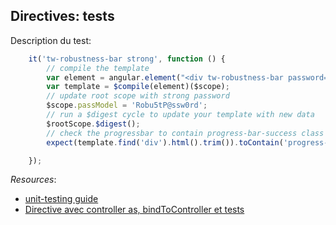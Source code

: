 ## Directives: tests

Description du test:

``` js
    it('tw-robustness-bar strong', function () {
        // compile the template
        var element = angular.element("<div tw-robustness-bar password=\"passModel\"></div>");
        var template = $compile(element)($scope);
        // update root scope with strong password
        $scope.passModel = 'Robu5tP@ssw0rd';
        // run a $digest cycle to update your template with new data
        $rootScope.$digest();
        // check the progressbar to contain progress-bar-success class
        expect(template.find('div').html().trim()).toContain('progress-bar-success');

    });
``` 
*Resources*: 

* [unit-testing guide](https://docs.angularjs.org/guide/unit-testing)
* [Directive avec controller as, bindToController et tests](http://royto.familleroy.fr/2015/06/10/angular-directive-avec-controller-as-bindtocontroller-et-tests/)
